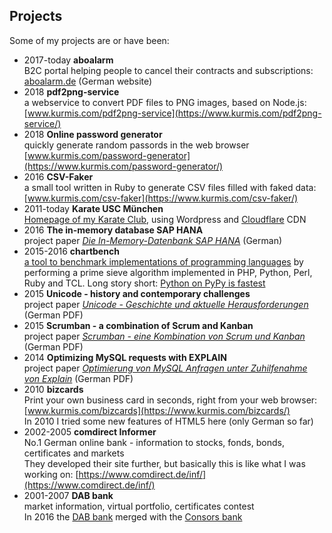 ## Projects

Some of my projects are or have been:

 * 2017-today **aboalarm**  
   B2C portal helping people to cancel their contracts and subscriptions: [aboalarm.de](https://www.aboalarm.de) (German website)
 * 2018 **pdf2png-service**  
   a webservice to convert PDF files to PNG images, based on Node.js: [www.kurmis.com/pdf2png-service](https://www.kurmis.com/pdf2png-service/)
 * 2018 **Online password generator**  
   quickly generate random passords in the web browser [www.kurmis.com/password-generator](https://www.kurmis.com/password-generator/)
 * 2016 **CSV-Faker**  
   a small tool written in Ruby to generate CSV files filled with faked data: [www.kurmis.com/csv-faker](https://www.kurmis.com/csv-faker/)
 * 2011-today **Karate USC München**  
   [Homepage of my Karate Club](https://www.karate-usc.de), using Wordpress and [Cloudflare](https://www.cloudflare.com) CDN
 * 2016 **The in-memory database SAP HANA**  
    project paper [_Die In-Memory-Datenbank SAP HANA_](https://www.kurmis.com/SAP-HANA/) (German)
 * 2015-2016 **chartbench**  
   [a tool to benchmark implementations of programming languages](https://github.com/oliworx/chartbench)
   by performing a prime sieve algorithm implemented in PHP, Python, Perl, Ruby and TCL.
   Long story short: [Python on PyPy is fastest](https://raw.githubusercontent.com/oliworx/chartbench/master/data/bench.png "see benchmark chart")
 * 2015 **Unicode - history and contemporary challenges**  
   project paper [_Unicode - Geschichte und aktuelle Herausforderungen_](files/unicode.pdf) (German PDF)
 * 2015 **Scrumban - a combination of Scrum and Kanban**  
   project paper [_Scrumban - eine Kombination von Scrum und Kanban_](files/scrumban.pdf) (German PDF)
 * 2014 **Optimizing MySQL requests with EXPLAIN**  
   project paper [_Optimierung von MySQL Anfragen unter Zuhilfenahme von Explain_](files/explain.pdf) (German PDF)
 * 2010 **bizcards**  
   Print your own business card in seconds, right from your web browser:
   [www.kurmis.com/bizcards](https://www.kurmis.com/bizcards/)  
   In 2010 I tried some new features of HTML5 here (only German so far)
 * 2002-2005 **comdirect Informer**  
   No.1 German online bank - information to stocks, fonds, bonds, certificates and markets  
   They developed their site further, but basically this is like what I was working on:
   [https://www.comdirect.de/inf/](https://www.comdirect.de/inf/)
 * 2001-2007 **DAB bank**  
   market information, virtual portfolio, certificates contest  
   In 2016 the [DAB bank](https://www.dab-bank.de) merged with the [Consors bank](https://www.consorsbank.de)
